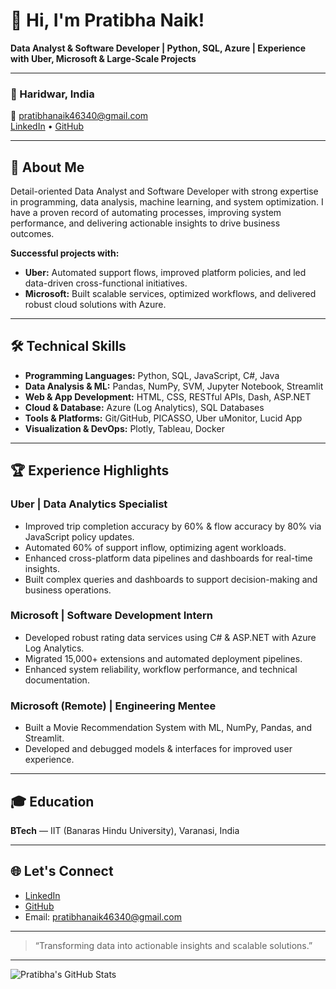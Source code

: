 # 👋 Hi, I'm Pratibha Naik!

**Data Analyst & Software Developer | Python, SQL, Azure | Experience with Uber, Microsoft & Large-Scale Projects**

---

### 📍 Haridwar, India  
📧 pratibhanaik46340@gmail.com  
[LinkedIn](https://www.linkedin.com/in/pratibha-naik) • [GitHub](https://github.com/naikpratibha)

---

## 🚀 About Me

Detail-oriented Data Analyst and Software Developer with strong expertise in programming, data analysis, machine learning, and system optimization. I have a proven record of automating processes, improving system performance, and delivering actionable insights to drive business outcomes.

**Successful projects with:**  
- **Uber:** Automated support flows, improved platform policies, and led data-driven cross-functional initiatives.  
- **Microsoft:** Built scalable services, optimized workflows, and delivered robust cloud solutions with Azure.

---

## 🛠️ Technical Skills

- **Programming Languages:** Python, SQL, JavaScript, C#, Java  
- **Data Analysis & ML:** Pandas, NumPy, SVM, Jupyter Notebook, Streamlit  
- **Web & App Development:** HTML, CSS, RESTful APIs, Dash, ASP.NET  
- **Cloud & Database:** Azure (Log Analytics), SQL Databases  
- **Tools & Platforms:** Git/GitHub, PICASSO, Uber uMonitor, Lucid App  
- **Visualization & DevOps:** Plotly, Tableau, Docker  

---

## 🏆 Experience Highlights

### **Uber | Data Analytics Specialist**
- Improved trip completion accuracy by 60% & flow accuracy by 80% via JavaScript policy updates.
- Automated 60% of support inflow, optimizing agent workloads.
- Enhanced cross-platform data pipelines and dashboards for real-time insights.
- Built complex queries and dashboards to support decision-making and business operations.

### **Microsoft | Software Development Intern**
- Developed robust rating data services using C# & ASP.NET with Azure Log Analytics.
- Migrated 15,000+ extensions and automated deployment pipelines.
- Enhanced system reliability, workflow performance, and technical documentation.

### **Microsoft (Remote) | Engineering Mentee**
- Built a Movie Recommendation System with ML, NumPy, Pandas, and Streamlit.
- Developed and debugged models & interfaces for improved user experience.

---

## 🎓 Education

**BTech** — IIT (Banaras Hindu University), Varanasi, India

---

## 🌐 Let's Connect

- [LinkedIn](https://www.linkedin.com/in/pratibha-naik)
- [GitHub](https://github.com/naikpratibha)
- Email: pratibhanaik46340@gmail.com

---

> “Transforming data into actionable insights and scalable solutions.”

---

![Pratibha's GitHub Stats](https://github-readme-stats.vercel.app/api?username=naikpratibha&show_icons=true&hide_title=true&hide_rank=true&theme=default)
